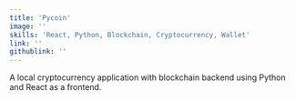 ```yaml
---
title: 'Pycoin'
image: ''
skills: 'React, Python, Blockchain, Cryptocurrency, Wallet'
link: ''
githublink: ''
---
```


A local cryptocurrency application with blockchain backend using Python and React as a frontend.